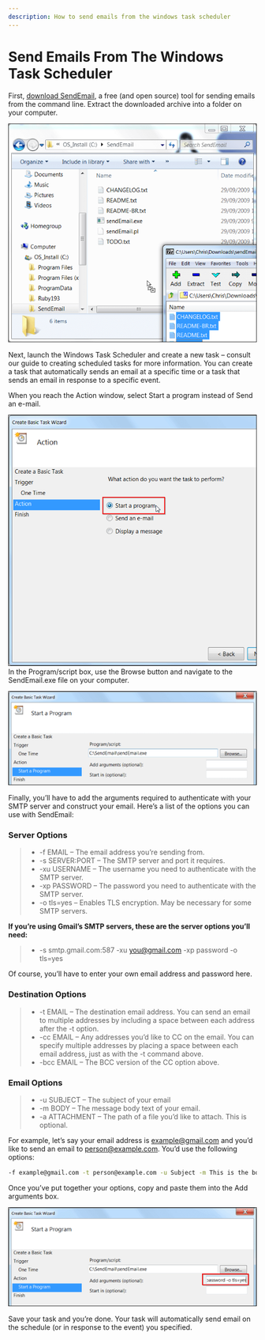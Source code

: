 ```yaml
---
description: How to send emails from the windows task scheduler
---
```


# Send Emails From The Windows Task Scheduler

First, [download SendEmail](https://github.com/fire1ce/sendEmail-windwos-v1.56/archive/master.zip 'SendEmail'), a free (and open source) tool for sending emails from the command line. Extract the downloaded archive into a folder on your computer.

![SendEmails](/assets/images/windows/send-email/send-email1.png)

Next, launch the Windows Task Scheduler and create a new task – consult our guide to creating scheduled tasks for more information. You can create a task that automatically sends an email at a specific time or a task that sends an email in response to a specific event.

When you reach the Action window, select Start a program instead of Send an e-mail.

![SendEmails](/assets/images/windows/send-email/send-email2.png)
In the Program/script box, use the Browse button and navigate to the SendEmail.exe file on your computer.

![SendEmails](/assets/images/windows/send-email/send-email3.png)

Finally, you’ll have to add the arguments required to authenticate with your SMTP server and construct your email. Here’s a list of the options you can use with SendEmail:

### Server Options

> - -f EMAIL – The email address you’re sending from.
> - -s SERVER:PORT – The SMTP server and port it requires.
> - -xu USERNAME – The username you need to authenticate with the SMTP server.
> - -xp PASSWORD – The password you need to authenticate with the SMTP server.
> - -o tls=yes – Enables TLS encryption. May be necessary for some SMTP servers.

**If you’re using Gmail’s SMTP servers, these are the server options you’ll need:**

> - -s smtp.gmail.com:587 -xu you@gmail.com -xp password -o tls=yes

Of course, you’ll have to enter your own email address and password here.

### Destination Options

> - -t EMAIL – The destination email address. You can send an email to multiple addresses by including a space between each address after the -t option.
> - -cc EMAIL – Any addresses you’d like to CC on the email. You can specify multiple addresses by placing a space between each email address, just as with the -t command above.
> - -bcc EMAIL – The BCC version of the CC option above.

### Email Options

> - -u SUBJECT – The subject of your email
> - -m BODY – The message body text of your email.
> - -a ATTACHMENT – The path of a file you’d like to attach. This is optional.

For example, let’s say your email address is example@gmail.com and you’d like to send an email to person@example.com. You’d use the following options:

```cmd
-f example@gmail.com -t person@example.com -u Subject -m This is the body text! -s smtp.gmail.com:587 -xu example@gmail.com -xp password -o tls=yes
```

Once you’ve put together your options, copy and paste them into the Add arguments box.

![SendEmails](/assets/images/windows/send-email/send-email4.png)

Save your task and you’re done. Your task will automatically send email on the schedule (or in response to the event) you specified.
